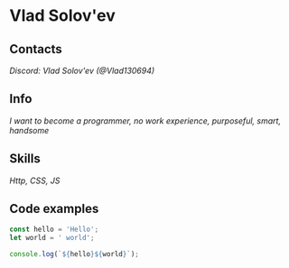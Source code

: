 # Vlad Solov'ev

## Contacts
*Discord: Vlad Solov'ev (@Vlad130694)*

## Info 
*I want to become a programmer, no work experience, purposeful, smart, handsome*

## Skills

*Http, CSS, JS*

## Code examples

 ```javascript
const hello = 'Hello';
let world = ' world';

console.log(`${hello}${world}`);
```
